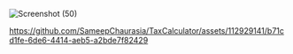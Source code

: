 ![Screenshot (50)](https://github.com/SameepChaurasia/TaxCalculator/assets/112929141/42d87e1d-4129-43b5-a3c8-b59f2533d0ff)


https://github.com/SameepChaurasia/TaxCalculator/assets/112929141/b71cd1fe-6de6-4414-aeb5-a2bde7f82429

